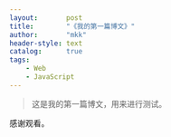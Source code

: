 ```yaml
---
layout:       post
title:        "《我的第一篇博文》"
author:       "mkk"
header-style: text
catalog:      true
tags:
    - Web
    - JavaScript
---
```


> 这是我的第一篇博文，用来进行测试。

感谢观看。
